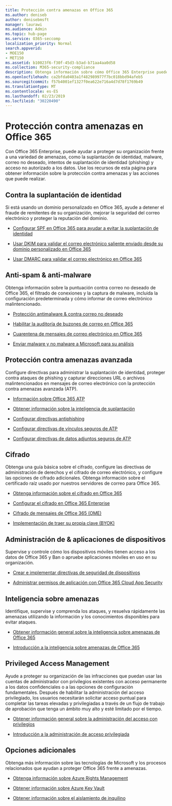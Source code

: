 ```yaml
---
title: Protección contra amenazas en Office 365
ms.author: deniseb
author: denisebmsft
manager: laurawi
ms.audience: Admin
ms.topic: hub-page
ms.service: O365-seccomp
localization_priority: Normal
search.appverid:
- MOE150
- MET150
ms.assetid: b10023f6-f30f-45d3-b3ad-b71aa4aa0d58
ms.collection: M365-security-compliance
description: Obtenga información sobre cómo Office 365 Enterprise puede ayudar a proteger a su organización frente a diversas amenazas, como la suplantación de identidad, malware, correo no deseado, intentos de suplantación de identidad (phishing) y acceso no autorizado a los datos.
ms.openlocfilehash: ca2bfda0403a1f482989977f7bc018bbd94afeb5
ms.sourcegitcommit: f57b4001ef1327f0ea622e716a4d7d78f1769b49
ms.translationtype: MT
ms.contentlocale: es-ES
ms.lasthandoff: 02/23/2019
ms.locfileid: "30220490"
---
```

# <a name="protect-against-threats-in-office-365"></a>Protección contra amenazas en Office 365

Con Office 365 Enterprise, puede ayudar a proteger su organización frente a una variedad de amenazas, como la suplantación de identidad, malware, correo no deseado, intentos de suplantación de identidad (phishing) y acceso no autorizado a los datos. Use los recursos de esta página para obtener información sobre la protección contra amenazas y las acciones que puede realizar.
  
## <a name="anti-spoofing"></a>Contra la suplantación de identidad

Si está usando un dominio personalizado en Office 365, ayude a detener el fraude de remitentes de su organización, mejorar la seguridad del correo electrónico y proteger la reputación del dominio.
  
- [Configurar SPF en Office 365 para ayudar a evitar la suplantación de identidad](set-up-spf-in-office-365-to-help-prevent-spoofing.md)
    
- [Usar DKIM para validar el correo electrónico saliente enviado desde su dominio personalizado en Office 365](use-dkim-to-validate-outbound-email.md)
    
- [Usar DMARC para validar el correo electrónico en Office 365](use-dmarc-to-validate-email.md)
    
## <a name="anti-spam-amp-anti-malware"></a>Anti-spam &amp; anti-malware

Obtenga información sobre la puntuación contra correo no deseado de Office 365, el filtrado de conexiones y la captura de malware, incluida la configuración predeterminada y cómo informar de correo electrónico malintencionado.
  
- [Protección antimalware &amp; contra correo no deseado](anti-spam-and-anti-malware-protection.md)
    
- [Habilitar la auditoría de buzones de correo en Office 365](enable-mailbox-auditing.md)
    
- [Cuarentena de mensajes de correo electrónico en Office 365](quarantine-email-messages.md)
    
- [Enviar malware y no malware a Microsoft para su análisis](submitting-malware-and-non-malware-to-microsoft-for-analysis.md)
    
## <a name="advanced-threat-protection"></a>Protección contra amenazas avanzada

Configure directivas para administrar la suplantación de identidad, proteger contra ataques de phishing y capturar direcciones URL o archivos malintencionados en mensajes de correo electrónico con la protección contra amenazas avanzada (ATP).
  
- [Información sobre Office 365 ATP](office-365-atp.md)
    
- [Obtener información sobre la inteligencia de suplantación](learn-about-spoof-intelligence.md)
    
- [Configurar directivas antiphishing](set-up-anti-phishing-policies.md)
    
- [Configurar directivas de vínculos seguros de ATP](set-up-atp-safe-links-policies.md)
    
- [Configurar directivas de datos adjuntos seguros de ATP](set-up-atp-safe-attachments-policies.md)
    
## <a name="encryption"></a>Cifrado

Obtenga una guía básica sobre el cifrado, configure las directivas de administración de derechos y el cifrado de correo electrónico, y configure las opciones de cifrado adicionales. Obtenga información sobre el certificado raíz usado por nuestros servidores de correo para Office 365.
  
- [Obtenga información sobre el cifrado en Office 365](encryption.md)
    
- [Configurar el cifrado en Office 365 Enterprise](set-up-encryption.md)
    
- [Cifrado de mensajes de Office 365 (OME)](ome.md)
    
- [Implementación de traer su propia clave (BYOK)](https://docs.microsoft.com/azure/key-vault/key-vault-hsm-protected-keys#implementing-bring-your-own-key-byok-for-azure-key-vault)
    
## <a name="managing-devices-amp-apps"></a>Administración de &amp; aplicaciones de dispositivos

Supervise y controle cómo los dispositivos móviles tienen acceso a los datos de Office 365 y Ban o apruebe aplicaciones móviles en uso en su organización.
  
- [Crear e implementar directivas de seguridad de dispositivos](https://support.office.com/article/d310f556-8bfb-497b-9bd7-fe3c36ea2fd6)
    
- [Administrar permisos de aplicación con Office 365 Cloud App Security](manage-app-permissions-in-ocas.md)
    
## <a name="threat-intelligence"></a>Inteligencia sobre amenazas

Identifique, supervise y comprenda los ataques, y resuelva rápidamente las amenazas utilizando la información y los conocimientos disponibles para evitar ataques.
  
- [Obtener información general sobre la inteligencia sobre amenazas de Office 365](office-365-ti.md)
    
- [Introducción a la inteligencia sobre amenazas de Office 365](get-started-with-ti.md)
    
## <a name="privileged-access-management"></a>Privileged Access Management

Ayude a proteger su organización de las infracciones que puedan usar las cuentas de administrador con privilegios existentes con acceso permanente a los datos confidenciales o a las opciones de configuración fundamentales. Después de habilitar la administración del acceso privilegiado, los usuarios necesitarán solicitar acceso puntual para completar las tareas elevadas y privilegiadas a través de un flujo de trabajo de aprobación que tenga un ámbito muy alto y esté limitado por el tiempo.
  
- [Obtener información general sobre la administración del acceso con privilegios](privileged-access-management-overview.md)
    
- [Introducción a la administración de acceso privilegiada](privileged-access-management-configuration.md)

## <a name="additional-options"></a>Opciones adicionales

Obtenga más información sobre las tecnologías de Microsoft y los procesos relacionados que ayudan a proteger Office 365 frente a amenazas.
  
- [Obtenga información sobre Azure Rights Management](https://docs.microsoft.com/information-protection/understand-explore/what-is-azure-rms)
    
- [Obtener información sobre Azure Key Vault](https://docs.microsoft.com/azure/key-vault/)
    
- [Obtener información sobre el aislamiento de inquilino](http://download.microsoft.com/download/3/F/0/3F0420A2-657B-44B6-B21E-D7BD98A94390/Tenant%20Isolation%20in%20Office%20365.pdf)
    


